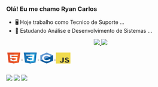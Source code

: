 ### Olá! Eu me chamo Ryan Carlos 

- 🖥️ Hoje trabalho como Tecnico de Suporte ...
- 🌱 Estudando Análise e Desenvolvimento de Sistemas ...

<div align="center">
  <a href="https://github.com/RyanCarlos1314/RyanCarlos1314">
  <img height="180em" src="https://github-readme-stats.vercel.app/api?username=RyanCarlos1314&show_icons=true&theme=blue&include_all_commits=true&count_private=true"/>
  <img height="180em" src="https://github-readme-stats.vercel.app/api/top-langs/?username=RyanCarlos1314&layout=compact&langs_count=7&theme=blue"/>
</div>
  <div style="display: inline_block"><br>
  <img align="center" alt="Ryan-HTML" height="30" width="40" src="https://raw.githubusercontent.com/devicons/devicon/master/icons/html5/html5-original.svg">
  <img align="center" alt="Ryan-CSS" height="30" width="40" src="https://raw.githubusercontent.com/devicons/devicon/master/icons/css3/css3-original.svg">
  <img align="center" alt="Ryan-C" height="30" width="40" src="https://raw.githubusercontent.com/devicons/devicon/master/icons/c/c-original.svg">
  <img align="center" alt="Ryan-JS" height="30" width="40" src="https://raw.githubusercontent.com/devicons/devicon/master/icons/javascript/javascript-original.svg">
</div>
  
  ##
  
   <a href="https://instagram.com/ryancarlos_87" target="_blank"><img src="https://img.shields.io/badge/-Instagram-%23E4405F?style=for-the-badge&logo=instagram&logoColor=white" target="_blank"></a>
   <a href ="mailto:ryan.carlos1314@gmail.com"><img src="https://img.shields.io/badge/-Gmail-%23333?style=for-the-badge&logo=gmail&logoColor=white" target="_blank"></a>
   <a href="https://www.linkedin.com/in/ryan-carlos-62b345243/" target="_blank"><img src="https://img.shields.io/badge/-LinkedIn-%230077B5?style=for-the-badge&logo=linkedin&logoColor=white" target="_blank"></a> 
